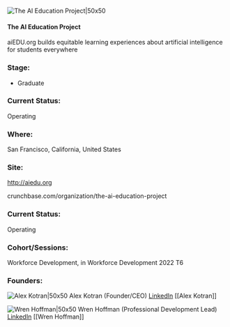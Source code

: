 

![The AI Education Project|50x50](https://res.cloudinary.com/crunchbase-production/image/upload/evrnuoa1enic6zd6rmip)

#### The AI Education Project
aiEDU.org builds equitable learning experiences about artificial intelligence for students everywhere

### Stage: 
 - Graduate 

### Current Status: 
Operating

### Where:
San Francisco, California, United States

### Site:
http://aiedu.org



crunchbase.com/organization/the-ai-education-project

### Current Status: 
Operating

### Cohort/Sessions: 
Workforce Development, in Workforce Development 2022 T6

### Founders: 

![Alex Kotran|50x50]() Alex Kotran (Founder/CEO) [LinkedIn](https://linkedin.com/in/alexkotran) [[Alex Kotran]]

![Wren Hoffman|50x50]() Wren Hoffman (Professional Development Lead) [LinkedIn](https://linkedin.com/in/wrenhoffman) [[Wren Hoffman]]


